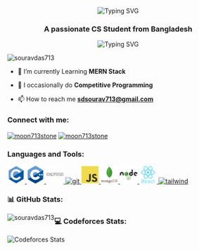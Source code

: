 <p align="center">
  <img src="https://readme-typing-svg.demolab.com?font=Fira+Code&size=28&pause=1000&color=0E75B6&center=true&vCenter=true&width=435&lines=Hi+%F0%9F%91%8B%2C+I'm+Sourav+Das" alt="Typing SVG" />
</p>
<h3 align="center">A passionate CS Student from Bangladesh</h3>

<p align="center">
  <img src="https://readme-typing-svg.demolab.com/?lines=Learning+MERN+Stack;Occasionally+Doing+CP;Open+to+Collaboration!&center=true&width=440&height=45&color=0E75B6&vCenter=true&pause=1000&size=22" alt="Typing SVG" />
</p>

<p align="left"> <img src="https://komarev.com/ghpvc/?username=souravdas713&label=Profile%20views&color=0e75b6&style=flat" alt="souravdas713" /> </p>

- 🔭 I’m currently Learning **MERN Stack**

- 🌱 I occasionally do **Competitive Programming**

- 📫 How to reach me **sdsourav713@gmail.com**

<h3 align="left">Connect with me:</h3>
<p align="left">
<a href="https://www.codechef.com/users/moon713stone" target="blank"><img align="center" src="https://cdn.jsdelivr.net/npm/simple-icons@3.1.0/icons/codechef.svg" alt="moon713stone" height="30" width="40" /></a>
<a href="https://codeforces.com/profile/moon713stone" target="blank"><img align="center" src="https://raw.githubusercontent.com/rahuldkjain/github-profile-readme-generator/master/src/images/icons/Social/codeforces.svg" alt="moon713stone" height="30" width="40" /></a>
</p>

<h3 align="left">Languages and Tools:</h3>
<p align="left"> 
  <a href="https://www.cprogramming.com/" target="_blank" rel="noreferrer"> <img src="https://raw.githubusercontent.com/devicons/devicon/master/icons/c/c-original.svg" alt="c" width="40" height="40"/> </a> 
  <a href="https://www.w3schools.com/cpp/" target="_blank" rel="noreferrer"> <img src="https://raw.githubusercontent.com/devicons/devicon/master/icons/cplusplus/cplusplus-original.svg" alt="cplusplus" width="40" height="40"/> </a> 
  <a href="https://expressjs.com" target="_blank" rel="noreferrer"> <img src="https://raw.githubusercontent.com/devicons/devicon/master/icons/express/express-original-wordmark.svg" alt="express" width="40" height="40"/> </a> 
  <a href="https://git-scm.com/" target="_blank" rel="noreferrer"> <img src="https://www.vectorlogo.zone/logos/git-scm/git-scm-icon.svg" alt="git" width="40" height="40"/> </a> 
  <a href="https://developer.mozilla.org/en-US/docs/Web/JavaScript" target="_blank" rel="noreferrer"> <img src="https://raw.githubusercontent.com/devicons/devicon/master/icons/javascript/javascript-original.svg" alt="javascript" width="40" height="40"/> </a> 
  <a href="https://www.mongodb.com/" target="_blank" rel="noreferrer"> <img src="https://raw.githubusercontent.com/devicons/devicon/master/icons/mongodb/mongodb-original-wordmark.svg" alt="mongodb" width="40" height="40"/> </a> 
  <a href="https://nodejs.org" target="_blank" rel="noreferrer"> <img src="https://raw.githubusercontent.com/devicons/devicon/master/icons/nodejs/nodejs-original-wordmark.svg" alt="nodejs" width="40" height="40"/> </a> 
  <a href="https://reactjs.org/" target="_blank" rel="noreferrer"> <img src="https://raw.githubusercontent.com/devicons/devicon/master/icons/react/react-original-wordmark.svg" alt="react" width="40" height="40"/> </a> 
  <a href="https://tailwindcss.com/" target="_blank" rel="noreferrer"> <img src="https://www.vectorlogo.zone/logos/tailwindcss/tailwindcss-icon.svg" alt="tailwind" width="40" height="40"/> </a> 
</p>

<h3 align="left">📊 GitHub Stats:</h3>
<p><img align="left" src="https://github-readme-stats.vercel.app/api/top-langs?username=souravdas713&show_icons=true&locale=en&layout=compact" alt="souravdas713" /></p>


<h3 align="left">💻 Codeforces Stats:</h3>
<p align="left">
  <img src="https://codeforces-readme-stats.vercel.app/api/card?username=Moon713Stone&theme=default" alt="Codeforces Stats" />
</p>
